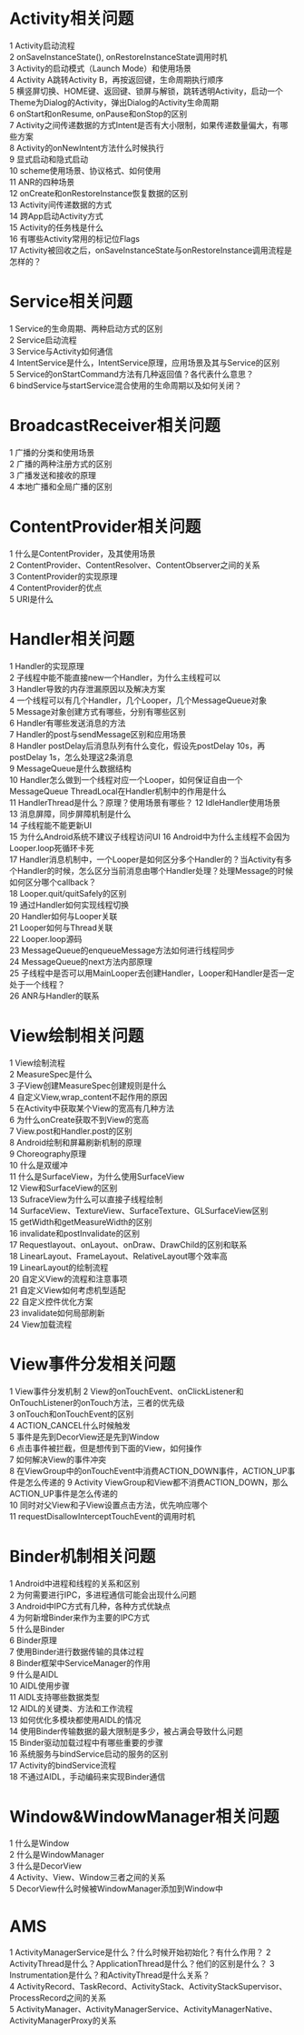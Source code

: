 # Activity相关问题
1 Activity启动流程  
2 onSaveInstanceState(), onRestoreInstanceState调用时机  
3 Activity的启动模式（Launch Mode）和使用场景  
4 Activity A跳转Activity B，再按返回键，生命周期执行顺序  
5 横竖屏切换、HOME键、返回键、锁屏与解锁，跳转透明Activity，启动一个Theme为Dialog的Activity，弹出Dialog的Activity生命周期  
6 onStart和onResume, onPause和onStop的区别  
7 Activity之间传递数据的方式Intent是否有大小限制，如果传递数量偏大，有哪些方案  
8 Activity的onNewIntent方法什么时候执行  
9 显式启动和隐式启动  
10 scheme使用场景、协议格式、如何使用  
11 ANR的四种场景  
12 onCreate和onRestoreInstance恢复数据的区别  
13 Activity间传递数据的方式  
14 跨App启动Activity方式  
15 Activity的任务栈是什么  
16 有哪些Activity常用的标记位Flags  
17 Activity被回收之后，onSaveInstanceState与onRestoreInstance调用流程是怎样的？  

# Service相关问题
1 Service的生命周期、两种启动方式的区别  
2 Service启动流程  
3 Service与Activity如何通信  
4 IntentService是什么，IntentService原理，应用场景及其与Service的区别  
5 Service的onStartCommand方法有几种返回值？各代表什么意思？  
6 bindService与startService混合使用的生命周期以及如何关闭？  

# BroadcastReceiver相关问题
1 广播的分类和使用场景  
2 广播的两种注册方式的区别  
3 广播发送和接收的原理  
4 本地广播和全局广播的区别  

# ContentProvider相关问题
1 什么是ContentProvider，及其使用场景  
2 ContentProvider、ContentResolver、ContentObserver之间的关系  
3 ContentProvider的实现原理  
4 ContentProvider的优点  
5 URI是什么  


# Handler相关问题
1 Handler的实现原理  
2 子线程中能不能直接new一个Handler，为什么主线程可以  
3 Handler导致的内存泄漏原因以及解决方案  
4 一个线程可以有几个Handler，几个Looper，几个MessageQueue对象  
5 Message对象创建方式有哪些，分别有哪些区别  
6 Handler有哪些发送消息的方法  
7 Handler的post与sendMessage区别和应用场景  
8 Handler postDelay后消息队列有什么变化，假设先postDelay 10s，再postDelay 1s，怎么处理这2条消息  
9 MessageQueue是什么数据结构  
10 Handler怎么做到一个线程对应一个Looper，如何保证自由一个MessageQueue ThreadLocal在Handler机制中的作用是什么  
11 HandlerThread是什么？原理？使用场景有哪些？
12 IdleHandler使用场景  
13 消息屏障，同步屏障机制是什么  
14 子线程能不能更新UI  
15 为什么Android系统不建议子线程访问UI
16 Android中为什么主线程不会因为Looper.loop死循环卡死  
17 Handler消息机制中，一个Looper是如何区分多个Handler的？当Activity有多个Handler的时候，怎么区分当前消息由哪个Handler处理？处理Message的时候如何区分哪个callback？  
18 Looper.quit/quitSafely的区别  
19 通过Handler如何实现线程切换  
20 Handler如何与Looper关联  
21 Looper如何与Thread关联  
22 Looper.loop源码  
23 MessageQueue的enqueueMessage方法如何进行线程同步  
24 MessageQueue的next方法内部原理  
25 子线程中是否可以用MainLooper去创建Handler，Looper和Handler是否一定处于一个线程？  
26 ANR与Handler的联系  


# View绘制相关问题

1 View绘制流程  
2 MeasureSpec是什么  
3 子View创建MeasureSpec创建规则是什么  
4 自定义View,wrap_content不起作用的原因  
5 在Activity中获取某个View的宽高有几种方法  
6 为什么onCreate获取不到View的宽高  
7 View.post和Handler.post的区别  
8 Android绘制和屏幕刷新机制的原理  
9 Choreography原理  
10 什么是双缓冲  
11 什么是SurfaceView，为什么使用SurfaceView  
12 View和SurfaceView的区别  
13 SufraceView为什么可以直接子线程绘制  
14 SurfaceView、TextureView、SurfaceTexture、GLSurfaceView区别  
15 getWidth和getMeasureWidth的区别  
16 invalidate和postInvalidate的区别  
17 Requestlayout、onLayout、onDraw、DrawChild的区别和联系  
18 LinearLayout、FrameLayout、RelativeLayout哪个效率高  
19 LinearLayout的绘制流程  
20 自定义View的流程和注意事项  
21 自定义View如何考虑机型适配  
22 自定义控件优化方案  
23 invalidate如何局部刷新  
24 View加载流程  


# View事件分发相关问题

1 View事件分发机制
2 View的onTouchEvent、onClickListener和OnTouchListener的onTouch方法，三者的优先级  
3 onTouch和onTouchEvent的区别  
4 ACTION_CANCEL什么时候触发  
5 事件是先到DecorView还是先到Window  
6 点击事件被拦截，但是想传到下面的View，如何操作  
7 如何解决View的事件冲突  
8 在ViewGroup中的onTouchEvent中消费ACTION_DOWN事件，ACTION_UP事件是怎么传递的
9 Activity ViewGroup和View都不消费ACTION_DOWN，那么ACTION_UP事件是怎么传递的  
10 同时对父View和子View设置点击方法，优先响应哪个  
11 requestDisallowInterceptTouchEvent的调用时机  

# Binder机制相关问题  
1 Android中进程和线程的关系和区别  
2 为何需要进行IPC，多进程通信可能会出现什么问题  
3 Android中IPC方式有几种，各种方式优缺点  
4 为何新增Binder来作为主要的IPC方式  
5 什么是Binder  
6 Binder原理  
7 使用Binder进行数据传输的具体过程  
8 Binder框架中ServiceManager的作用  
9 什么是AIDL  
10 AIDL使用步骤  
11 AIDL支持哪些数据类型  
12 AIDL的关键类、方法和工作流程  
13 如何优化多模块都使用AIDL的情况  
14 使用Binder传输数据的最大限制是多少，被占满会导致什么问题  
15 Binder驱动加载过程中有哪些重要的步骤  
16 系统服务与bindService启动的服务的区别  
17 Activity的bindService流程  
18 不通过AIDL，手动编码来实现Binder通信  


# Window&WindowManager相关问题  
1 什么是Window  
2 什么是WindowManager  
3 什么是DecorView  
4 Activity、View、Window三者之间的关系  
5 DecorView什么时候被WindowManager添加到Window中  

# AMS  
1 ActivityManagerService是什么？什么时候开始初始化？有什么作用？
2 ActivityThread是什么？ApplicationThread是什么？他们的区别是什么？
3 Instrumentation是什么？和ActivityThread是什么关系？    
4 ActivityRecord、TaskRecord、ActivityStack、ActivityStackSupervisor、ProcessRecord之间的关系  
5 ActivityManager、ActivityManagerService、ActivityManagerNative、ActivityManagerProxy的关系  
